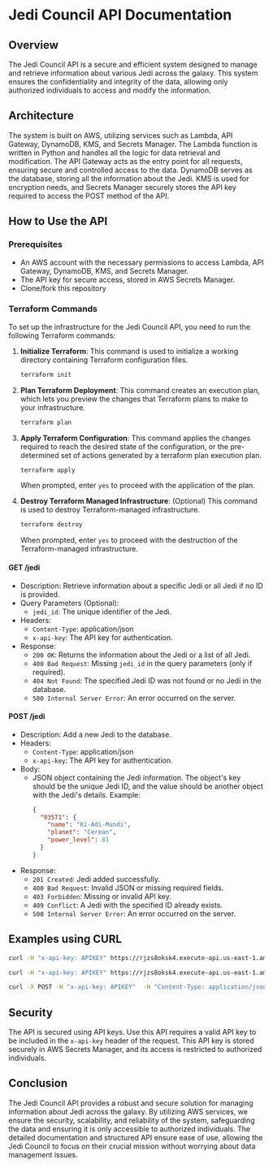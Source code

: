 # Jedi Council API Documentation

## Overview

The Jedi Council API is a secure and efficient system designed to manage and retrieve information about various Jedi across the galaxy. This system ensures the confidentiality and integrity of the data, allowing only authorized individuals to access and modify the information.

## Architecture

The system is built on AWS, utilizing services such as Lambda, API Gateway, DynamoDB, KMS, and Secrets Manager. The Lambda function is written in Python and handles all the logic for data retrieval and modification. The API Gateway acts as the entry point for all requests, ensuring secure and controlled access to the data. DynamoDB serves as the database, storing all the information about the Jedi. KMS is used for encryption needs, and Secrets Manager securely stores the API key required to access the POST method of the API.

## How to Use the API

### Prerequisites

- An AWS account with the necessary permissions to access Lambda, API Gateway, DynamoDB, KMS, and Secrets Manager.
- The API key for secure access, stored in AWS Secrets Manager.
- Clone/fork this repository

### Terraform Commands

To set up the infrastructure for the Jedi Council API, you need to run the following Terraform commands:

1. **Initialize Terraform**: This command is used to initialize a working directory containing Terraform configuration files.

   ```sh
   terraform init
   ```

2. **Plan Terraform Deployment**: This command creates an execution plan, which lets you preview the changes that Terraform plans to make to your infrastructure.

   ```sh
   terraform plan
   ```

3. **Apply Terraform Configuration**: This command applies the changes required to reach the desired state of the configuration, or the pre-determined set of actions generated by a terraform plan execution plan.

   ```sh
   terraform apply
   ```

   When prompted, enter `yes` to proceed with the application of the plan.

4. **Destroy Terraform Managed Infrastructure**: (Optional) This command is used to destroy Terraform-managed infrastructure.

   ```sh
   terraform destroy
   ```

   When prompted, enter `yes` to proceed with the destruction of the Terraform-managed infrastructure.

#### GET /jedi

- Description: Retrieve information about a specific Jedi or all Jedi if no ID is provided.
- Query Parameters (Optional):
  - `jedi_id`: The unique identifier of the Jedi.
- Headers:
  - `Content-Type`: application/json
  - `x-api-key`: The API key for authentication.
- Response:
  - `200 OK`: Returns the information about the Jedi or a list of all Jedi.
  - `400 Bad Request`: Missing `jedi_id` in the query parameters (only if required).
  - `404 Not Found`: The specified Jedi ID was not found or no Jedi in the database.
  - `500 Internal Server Error`: An error occurred on the server.

#### POST /jedi

- Description: Add a new Jedi to the database.
- Headers:
  - `Content-Type`: application/json
  - `x-api-key`: The API key for authentication.
- Body:
  - JSON object containing the Jedi information. The object's key should be the unique Jedi ID, and the value should be another object with the Jedi's details. Example:
    ```json
    {
      "93571": {
        "name": "Ki-Adi-Mundi",
        "planet": "Cerean",
        "power_level": 81
      }
    }
    ```
- Response:
  - `201 Created`: Jedi added successfully.
  - `400 Bad Request`: Invalid JSON or missing required fields.
  - `403 Forbidden`: Missing or invalid API key.
  - `409 Conflict`: A Jedi with the specified ID already exists.
  - `500 Internal Server Error`: An error occurred on the server.

## Examples using CURL

```bash
curl -H "x-api-key: APIKEY" https://rjzs8oksk4.execute-api.us-east-1.amazonaws.com/env_name/jedi
```

```bash
curl -H "x-api-key: APIKEY" https://rjzs8oksk4.execute-api.us-east-1.amazonaws.com/env_name/jedi\?jedi_id\=the_id_number
```

```bash
curl -X POST -H "x-api-key: APIKEY"  -H "Content-Type: application/json" -d '{"12345": {"name": "Jedi Full Name", "planet": "planet name", "power_level": 100}}' https://rjzs8oksk4.execute-api.us-east-1.amazonaws.com/env_name/jedi
```

## Security

The API is secured using API keys. Use this API requires a valid API key to be included in the `x-api-key` header of the request. This API key is stored securely in AWS Secrets Manager, and its access is restricted to authorized individuals.

## Conclusion

The Jedi Council API provides a robust and secure solution for managing information about Jedi across the galaxy. By utilizing AWS services, we ensure the security, scalability, and reliability of the system, safeguarding the data and ensuring it is only accessible to authorized individuals. The detailed documentation and structured API ensure ease of use, allowing the Jedi Council to focus on their crucial mission without worrying about data management issues.